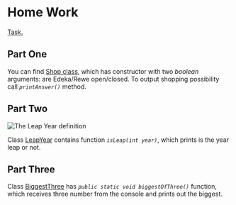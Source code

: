 # Home Work
[Task.](https://docs.google.com/document/d/1bBeeJHOK5hK0t3p-8Jl2kbNWUER-cMI3933ob7TfDtQ/edit)

## Part One

You can find [Shop class](methods/Shop.java), which has constructor with two <i>boolean</i> arguments: are Edeka/Rewe open/closed. To output shopping possibility call <i>`printAnswer()`</i> method.

## Part Two

![The Leap Year definition](https://upload.wikimedia.org/wikipedia/commons/1/10/Leap_Centuries.jpg)

Class [LeapYear](methods/LeapYear.java) contains function <i>`isLeap(int year)`</i>, which prints is the year leap or not.

## Part Three

Class [BiggestThree](methods/BiggestThree.java) has <i>`public static void biggestOfThree()`</i> function, which receives three number from the console and prints out the biggest.